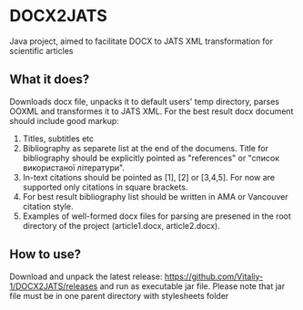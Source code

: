 # DOCX2JATS
Java project, aimed to facilitate DOCX to JATS XML transformation for scientific articles

## What it does?
Downloads docx file, unpacks it to default users' temp directory, parses OOXML and transformes it to JATS XML. For the best result docx document should include good markup: 
1. Titles, subtitles etc  
2. Bibliography as separete list at the end of the documens. Title for bibliography should be explicitly pointed as "references" or "список використаної літератури". 
3. In-text citations should be pointed as [1], [2] or [3,4,5]. For now are supported only citations in square brackets.
4. For best result bibliography list should be written in AMA or Vancouver citation style.
5. Examples of well-formed docx files for parsing are presened in the root directory of the project (article1.docx, article2.docx).

## How to use?
Download and unpack the latest release: https://github.com/Vitaliy-1/DOCX2JATS/releases and
run as executable jar file. Please note that jar file must be in one parent directory with stylesheets folder
